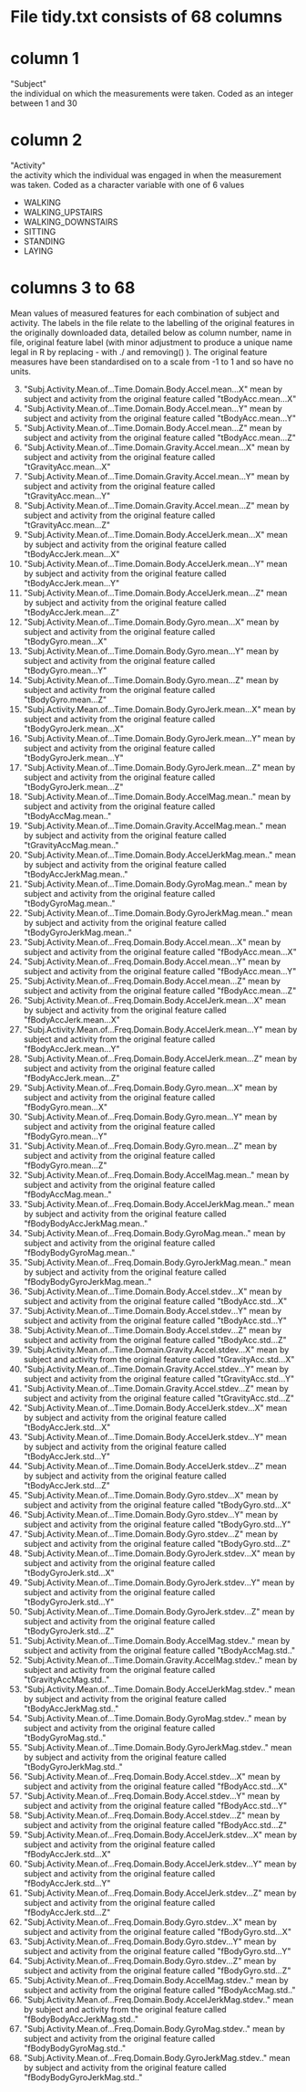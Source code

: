 # File tidy.txt consists of 68 columns

# column 1
"Subject"      
the individual on which the measurements were taken.  Coded as an integer between 1 and 30

# column 2
"Activity"     
the activity which the individual was engaged in when the measurement was taken.  Coded as a character variable with one of 6 values
* WALKING
* WALKING_UPSTAIRS
* WALKING_DOWNSTAIRS
* SITTING
* STANDING
* LAYING

# columns 3 to 68
Mean values of measured features for each combination of subject and activity. The labels in the file relate to the labelling of the original
features in the originally downloaded data, detailed below as column number, name in file, original feature label (with minor adjustment to produce a
unique name legal in R by replacing - with ./ and removing() ).  The original feature measures have been standardised on to a scale from -1 to 1
and so have no units.
 
3. "Subj.Activity.Mean.of...Time.Domain.Body.Accel.mean...X"      mean by subject and activity from the original feature called "tBodyAcc.mean...X"
4. "Subj.Activity.Mean.of...Time.Domain.Body.Accel.mean...Y"      mean by subject and activity from the original feature called "tBodyAcc.mean...Y"
5. "Subj.Activity.Mean.of...Time.Domain.Body.Accel.mean...Z"      mean by subject and activity from the original feature called "tBodyAcc.mean...Z"
6. "Subj.Activity.Mean.of...Time.Domain.Gravity.Accel.mean...X"      mean by subject and activity from the original feature called "tGravityAcc.mean...X"
7. "Subj.Activity.Mean.of...Time.Domain.Gravity.Accel.mean...Y"      mean by subject and activity from the original feature called "tGravityAcc.mean...Y"
8. "Subj.Activity.Mean.of...Time.Domain.Gravity.Accel.mean...Z"      mean by subject and activity from the original feature called "tGravityAcc.mean...Z"
9. "Subj.Activity.Mean.of...Time.Domain.Body.AccelJerk.mean...X"      mean by subject and activity from the original feature called "tBodyAccJerk.mean...X"
10. "Subj.Activity.Mean.of...Time.Domain.Body.AccelJerk.mean...Y"      mean by subject and activity from the original feature called "tBodyAccJerk.mean...Y"
11. "Subj.Activity.Mean.of...Time.Domain.Body.AccelJerk.mean...Z"      mean by subject and activity from the original feature called "tBodyAccJerk.mean...Z"
12. "Subj.Activity.Mean.of...Time.Domain.Body.Gyro.mean...X"      mean by subject and activity from the original feature called "tBodyGyro.mean...X"
13. "Subj.Activity.Mean.of...Time.Domain.Body.Gyro.mean...Y"      mean by subject and activity from the original feature called "tBodyGyro.mean...Y"
14. "Subj.Activity.Mean.of...Time.Domain.Body.Gyro.mean...Z"      mean by subject and activity from the original feature called "tBodyGyro.mean...Z"
15. "Subj.Activity.Mean.of...Time.Domain.Body.GyroJerk.mean...X"      mean by subject and activity from the original feature called "tBodyGyroJerk.mean...X"
16. "Subj.Activity.Mean.of...Time.Domain.Body.GyroJerk.mean...Y"      mean by subject and activity from the original feature called "tBodyGyroJerk.mean...Y"
17. "Subj.Activity.Mean.of...Time.Domain.Body.GyroJerk.mean...Z"      mean by subject and activity from the original feature called "tBodyGyroJerk.mean...Z"
18. "Subj.Activity.Mean.of...Time.Domain.Body.AccelMag.mean.."      mean by subject and activity from the original feature called "tBodyAccMag.mean.."
19. "Subj.Activity.Mean.of...Time.Domain.Gravity.AccelMag.mean.."      mean by subject and activity from the original feature called "tGravityAccMag.mean.."
20. "Subj.Activity.Mean.of...Time.Domain.Body.AccelJerkMag.mean.."      mean by subject and activity from the original feature called "tBodyAccJerkMag.mean.."
21. "Subj.Activity.Mean.of...Time.Domain.Body.GyroMag.mean.."      mean by subject and activity from the original feature called "tBodyGyroMag.mean.."
22. "Subj.Activity.Mean.of...Time.Domain.Body.GyroJerkMag.mean.."      mean by subject and activity from the original feature called "tBodyGyroJerkMag.mean.."
23. "Subj.Activity.Mean.of...Freq.Domain.Body.Accel.mean...X"      mean by subject and activity from the original feature called "fBodyAcc.mean...X"
24. "Subj.Activity.Mean.of...Freq.Domain.Body.Accel.mean...Y"      mean by subject and activity from the original feature called "fBodyAcc.mean...Y"
25. "Subj.Activity.Mean.of...Freq.Domain.Body.Accel.mean...Z"      mean by subject and activity from the original feature called "fBodyAcc.mean...Z"
26. "Subj.Activity.Mean.of...Freq.Domain.Body.AccelJerk.mean...X"      mean by subject and activity from the original feature called "fBodyAccJerk.mean...X"
27. "Subj.Activity.Mean.of...Freq.Domain.Body.AccelJerk.mean...Y"      mean by subject and activity from the original feature called "fBodyAccJerk.mean...Y"
28. "Subj.Activity.Mean.of...Freq.Domain.Body.AccelJerk.mean...Z"      mean by subject and activity from the original feature called "fBodyAccJerk.mean...Z"
29. "Subj.Activity.Mean.of...Freq.Domain.Body.Gyro.mean...X"      mean by subject and activity from the original feature called "fBodyGyro.mean...X"
30. "Subj.Activity.Mean.of...Freq.Domain.Body.Gyro.mean...Y"      mean by subject and activity from the original feature called "fBodyGyro.mean...Y"
31. "Subj.Activity.Mean.of...Freq.Domain.Body.Gyro.mean...Z"      mean by subject and activity from the original feature called "fBodyGyro.mean...Z"
32. "Subj.Activity.Mean.of...Freq.Domain.Body.AccelMag.mean.."      mean by subject and activity from the original feature called "fBodyAccMag.mean.."
33. "Subj.Activity.Mean.of...Freq.Domain.Body.AccelJerkMag.mean.."      mean by subject and activity from the original feature called "fBodyBodyAccJerkMag.mean.."
34. "Subj.Activity.Mean.of...Freq.Domain.Body.GyroMag.mean.."      mean by subject and activity from the original feature called "fBodyBodyGyroMag.mean.."
35. "Subj.Activity.Mean.of...Freq.Domain.Body.GyroJerkMag.mean.."      mean by subject and activity from the original feature called "fBodyBodyGyroJerkMag.mean.."
36. "Subj.Activity.Mean.of...Time.Domain.Body.Accel.stdev...X"      mean by subject and activity from the original feature called "tBodyAcc.std...X"
37. "Subj.Activity.Mean.of...Time.Domain.Body.Accel.stdev...Y"      mean by subject and activity from the original feature called "tBodyAcc.std...Y"
38. "Subj.Activity.Mean.of...Time.Domain.Body.Accel.stdev...Z"      mean by subject and activity from the original feature called "tBodyAcc.std...Z"
39. "Subj.Activity.Mean.of...Time.Domain.Gravity.Accel.stdev...X"      mean by subject and activity from the original feature called "tGravityAcc.std...X"
40. "Subj.Activity.Mean.of...Time.Domain.Gravity.Accel.stdev...Y"      mean by subject and activity from the original feature called "tGravityAcc.std...Y"
41. "Subj.Activity.Mean.of...Time.Domain.Gravity.Accel.stdev...Z"      mean by subject and activity from the original feature called "tGravityAcc.std...Z"
42. "Subj.Activity.Mean.of...Time.Domain.Body.AccelJerk.stdev...X"      mean by subject and activity from the original feature called "tBodyAccJerk.std...X"
43. "Subj.Activity.Mean.of...Time.Domain.Body.AccelJerk.stdev...Y"      mean by subject and activity from the original feature called "tBodyAccJerk.std...Y"
44. "Subj.Activity.Mean.of...Time.Domain.Body.AccelJerk.stdev...Z"      mean by subject and activity from the original feature called "tBodyAccJerk.std...Z"
45. "Subj.Activity.Mean.of...Time.Domain.Body.Gyro.stdev...X"      mean by subject and activity from the original feature called "tBodyGyro.std...X"
46. "Subj.Activity.Mean.of...Time.Domain.Body.Gyro.stdev...Y"      mean by subject and activity from the original feature called "tBodyGyro.std...Y"
47. "Subj.Activity.Mean.of...Time.Domain.Body.Gyro.stdev...Z"      mean by subject and activity from the original feature called "tBodyGyro.std...Z"
48. "Subj.Activity.Mean.of...Time.Domain.Body.GyroJerk.stdev...X"      mean by subject and activity from the original feature called "tBodyGyroJerk.std...X"
49. "Subj.Activity.Mean.of...Time.Domain.Body.GyroJerk.stdev...Y"      mean by subject and activity from the original feature called "tBodyGyroJerk.std...Y"
50. "Subj.Activity.Mean.of...Time.Domain.Body.GyroJerk.stdev...Z"      mean by subject and activity from the original feature called "tBodyGyroJerk.std...Z"
51. "Subj.Activity.Mean.of...Time.Domain.Body.AccelMag.stdev.."      mean by subject and activity from the original feature called "tBodyAccMag.std.."
52. "Subj.Activity.Mean.of...Time.Domain.Gravity.AccelMag.stdev.."      mean by subject and activity from the original feature called "tGravityAccMag.std.."
53. "Subj.Activity.Mean.of...Time.Domain.Body.AccelJerkMag.stdev.."      mean by subject and activity from the original feature called "tBodyAccJerkMag.std.."
54. "Subj.Activity.Mean.of...Time.Domain.Body.GyroMag.stdev.."      mean by subject and activity from the original feature called "tBodyGyroMag.std.."
55. "Subj.Activity.Mean.of...Time.Domain.Body.GyroJerkMag.stdev.."      mean by subject and activity from the original feature called "tBodyGyroJerkMag.std.."
56. "Subj.Activity.Mean.of...Freq.Domain.Body.Accel.stdev...X"      mean by subject and activity from the original feature called "fBodyAcc.std...X"
57. "Subj.Activity.Mean.of...Freq.Domain.Body.Accel.stdev...Y"      mean by subject and activity from the original feature called "fBodyAcc.std...Y"
58. "Subj.Activity.Mean.of...Freq.Domain.Body.Accel.stdev...Z"      mean by subject and activity from the original feature called "fBodyAcc.std...Z"
59. "Subj.Activity.Mean.of...Freq.Domain.Body.AccelJerk.stdev...X"      mean by subject and activity from the original feature called "fBodyAccJerk.std...X"
60. "Subj.Activity.Mean.of...Freq.Domain.Body.AccelJerk.stdev...Y"      mean by subject and activity from the original feature called "fBodyAccJerk.std...Y"
61. "Subj.Activity.Mean.of...Freq.Domain.Body.AccelJerk.stdev...Z"      mean by subject and activity from the original feature called "fBodyAccJerk.std...Z"
62. "Subj.Activity.Mean.of...Freq.Domain.Body.Gyro.stdev...X"      mean by subject and activity from the original feature called "fBodyGyro.std...X"
63. "Subj.Activity.Mean.of...Freq.Domain.Body.Gyro.stdev...Y"      mean by subject and activity from the original feature called "fBodyGyro.std...Y"
64. "Subj.Activity.Mean.of...Freq.Domain.Body.Gyro.stdev...Z"      mean by subject and activity from the original feature called "fBodyGyro.std...Z"
65. "Subj.Activity.Mean.of...Freq.Domain.Body.AccelMag.stdev.."      mean by subject and activity from the original feature called "fBodyAccMag.std.."
66. "Subj.Activity.Mean.of...Freq.Domain.Body.AccelJerkMag.stdev.."      mean by subject and activity from the original feature called "fBodyBodyAccJerkMag.std.."
67. "Subj.Activity.Mean.of...Freq.Domain.Body.GyroMag.stdev.."      mean by subject and activity from the original feature called "fBodyBodyGyroMag.std.."
68. "Subj.Activity.Mean.of...Freq.Domain.Body.GyroJerkMag.stdev.."      mean by subject and activity from the original feature called "fBodyBodyGyroJerkMag.std.."

